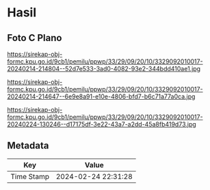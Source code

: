 # Hasil

## Foto C Plano

https://sirekap-obj-formc.kpu.go.id/9cb1/pemilu/ppwp/33/29/09/20/10/3329092010017-20240214-214804--52d7e533-3ad0-4082-93e2-344bdd410ae1.jpg

https://sirekap-obj-formc.kpu.go.id/9cb1/pemilu/ppwp/33/29/09/20/10/3329092010017-20240214-214647--6e9e8a91-e10e-4806-bfd7-b6c71a77a0ca.jpg

https://sirekap-obj-formc.kpu.go.id/9cb1/pemilu/ppwp/33/29/09/20/10/3329092010017-20240224-130246--d17175df-3e22-43a7-a2dd-45a8fb419d73.jpg


## Metadata

| Key        | Value               |
| ---------- | ------------------- |
| Time Stamp | 2024-02-24 22:31:28 |



